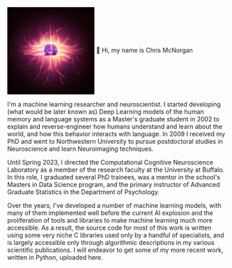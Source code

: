 <img src="https://github.com/cmcnorgan/cmcnorgan/blob/main/Neuron.png" height="200" align="center">
👋 Hi, my name is Chris McNorgan

I'm a machine learning researcher and neuroscientist. I started developing (what would be later known as) Deep Learning models of the human memory and language systems as a Master's graduate student in 2002 to explain and reverse-engineer how humans understand and learn about the world, and how this behavior interacts with language. In 2009 I received my PhD and went to Northwestern University to pursue postdoctoral studies in Neuroscience and learn Neuroimaging techniques.

Until Spring 2023, I directed the Computational Cognitive Neuroscience Laboratory as a member of the research faculty at the University at Buffalo. In this role, I graduated several PhD trainees, was a mentor in the school's Masters in Data Science program, and the primary instructor of Advanced Graduate Statistics in the Department of Psychology.

Over the years, I've developed a number of machine learning models, with many of them implemented well before the current AI explosion and the proliferation of tools and libraries to make machine learning much more accessible. As a result, the source code for most of this work is written using some very niche C libraries used only by a handful of specialists, and is largely accessible only through algorithmic descriptions in my various scientific publications. I will endeavor to get some of my more recent work, written in Python, uploaded here.

<!---
cmcnorgan/cmcnorgan is a ✨ special ✨ repository because its `README.md` (this file) appears on your GitHub profile.
You can click the Preview link to take a look at your changes.
--->
